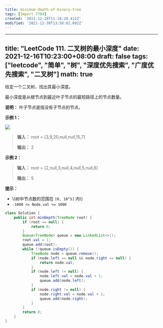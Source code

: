 ```yaml
---
title: minimum-depth-of-binary-tree
tags: [Import-7704]
created: '2021-12-18T11:18:20.412Z'
modified: '2021-12-30T13:58:02.892Z'
---
```


---
title: "LeetCode 111. 二叉树的最小深度"
date: 2021-12-16T10:23:00+08:00
draft: false
tags: ["leetcode", "简单", "树", "深度优先搜索", "广度优先搜索", "二叉树"]
math: true
---

给定一个二叉树，找出其最小深度。

最小深度是从根节点到最近叶子节点的最短路径上的节点数量。

<!--more-->

**说明：** 叶子节点是指没有子节点的节点。

**示例 1：**

![](https://tategotoazarasi.github.io/images/ex_depth.jpg)

> **输入：** root = [3,9,20,null,null,15,7]
> 
> **输出：** 2

**示例 2：**

> **输入：** root = [2,null,3,null,4,null,5,null,6]
> 
> **输出：** 5

**提示：**

- \\(树中节点数的范围在 `[0, 10^5]` 内\\)
- `-1000 <= Node.val <= 1000`

```java
class Solution {
    public int minDepth(TreeNode root) {
        if (root == null) {
            return 0;
        }
        Queue<TreeNode> queue = new LinkedList<>();
        root.val = 1;
        queue.add(root);
        while (!queue.isEmpty()) {
            TreeNode node = queue.remove();
            if (node.left == null && node.right == null) {
                return node.val;
            }
            if (node.left != null) {
                node.left.val = node.val + 1;
                queue.add(node.left);
            }
            if (node.right != null) {
                node.right.val = node.val + 1;
                queue.add(node.right);
            }
        }
        return 0;
    }
}
```
